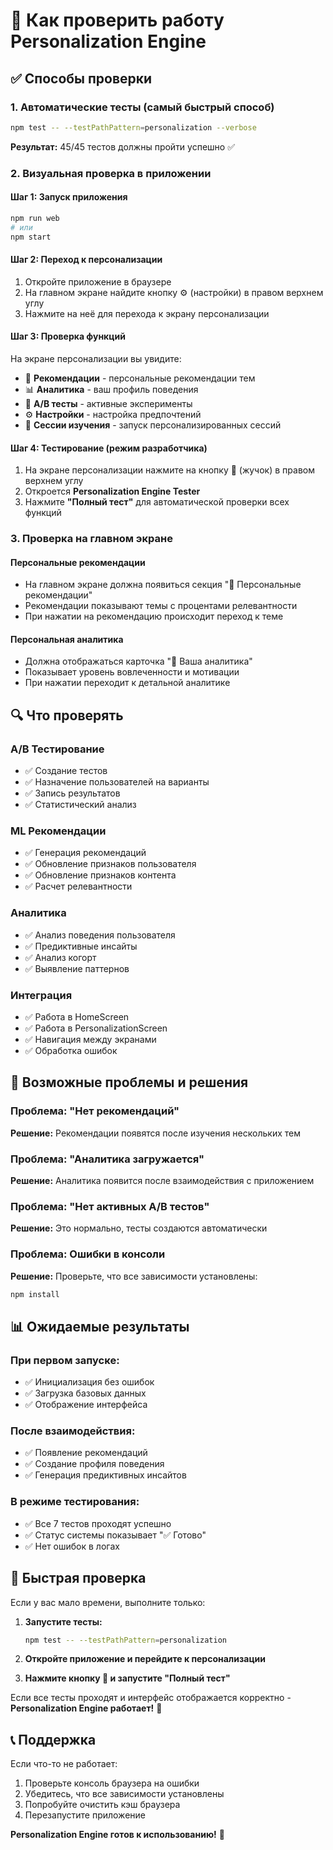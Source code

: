 # 🧪 Как проверить работу Personalization Engine

## ✅ **Способы проверки**

### 1. **Автоматические тесты (самый быстрый способ)**

```bash
npm test -- --testPathPattern=personalization --verbose
```

**Результат:** 45/45 тестов должны пройти успешно ✅

### 2. **Визуальная проверка в приложении**

#### **Шаг 1: Запуск приложения**

```bash
npm run web
# или
npm start
```

#### **Шаг 2: Переход к персонализации**

1. Откройте приложение в браузере
2. На главном экране найдите кнопку ⚙️ (настройки) в правом верхнем углу
3. Нажмите на неё для перехода к экрану персонализации

#### **Шаг 3: Проверка функций**

На экране персонализации вы увидите:

- 🧠 **Рекомендации** - персональные рекомендации тем
- 📊 **Аналитика** - ваш профиль поведения
- 🧪 **A/B тесты** - активные эксперименты
- ⚙️ **Настройки** - настройка предпочтений
- 🎯 **Сессии изучения** - запуск персонализированных сессий

#### **Шаг 4: Тестирование (режим разработчика)**

1. На экране персонализации нажмите на кнопку 🐛 (жучок) в правом верхнем углу
2. Откроется **Personalization Engine Tester**
3. Нажмите **"Полный тест"** для автоматической проверки всех функций

### 3. **Проверка на главном экране**

#### **Персональные рекомендации**

- На главном экране должна появиться секция "🧠 Персональные рекомендации"
- Рекомендации показывают темы с процентами релевантности
- При нажатии на рекомендацию происходит переход к теме

#### **Персональная аналитика**

- Должна отображаться карточка "🧠 Ваша аналитика"
- Показывает уровень вовлеченности и мотивации
- При нажатии переходит к детальной аналитике

## 🔍 **Что проверять**

### **A/B Тестирование**

- ✅ Создание тестов
- ✅ Назначение пользователей на варианты
- ✅ Запись результатов
- ✅ Статистический анализ

### **ML Рекомендации**

- ✅ Генерация рекомендаций
- ✅ Обновление признаков пользователя
- ✅ Обновление признаков контента
- ✅ Расчет релевантности

### **Аналитика**

- ✅ Анализ поведения пользователя
- ✅ Предиктивные инсайты
- ✅ Анализ когорт
- ✅ Выявление паттернов

### **Интеграция**

- ✅ Работа в HomeScreen
- ✅ Работа в PersonalizationScreen
- ✅ Навигация между экранами
- ✅ Обработка ошибок

## 🚨 **Возможные проблемы и решения**

### **Проблема: "Нет рекомендаций"**

**Решение:** Рекомендации появятся после изучения нескольких тем

### **Проблема: "Аналитика загружается"**

**Решение:** Аналитика появится после взаимодействия с приложением

### **Проблема: "Нет активных A/B тестов"**

**Решение:** Это нормально, тесты создаются автоматически

### **Проблема: Ошибки в консоли**

**Решение:** Проверьте, что все зависимости установлены:

```bash
npm install
```

## 📊 **Ожидаемые результаты**

### **При первом запуске:**

- ✅ Инициализация без ошибок
- ✅ Загрузка базовых данных
- ✅ Отображение интерфейса

### **После взаимодействия:**

- ✅ Появление рекомендаций
- ✅ Создание профиля поведения
- ✅ Генерация предиктивных инсайтов

### **В режиме тестирования:**

- ✅ Все 7 тестов проходят успешно
- ✅ Статус системы показывает "✅ Готово"
- ✅ Нет ошибок в логах

## 🎯 **Быстрая проверка**

Если у вас мало времени, выполните только:

1. **Запустите тесты:**

   ```bash
   npm test -- --testPathPattern=personalization
   ```

2. **Откройте приложение и перейдите к персонализации**

3. **Нажмите кнопку 🐛 и запустите "Полный тест"**

Если все тесты проходят и интерфейс отображается корректно - **Personalization Engine работает!** 🎉

## 📞 **Поддержка**

Если что-то не работает:

1. Проверьте консоль браузера на ошибки
2. Убедитесь, что все зависимости установлены
3. Попробуйте очистить кэш браузера
4. Перезапустите приложение

**Personalization Engine готов к использованию!** 🚀


